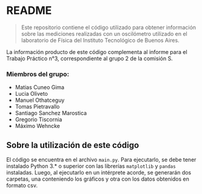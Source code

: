 # README
> Este repositorio contiene el código utilizado para obtener información sobre las mediciones realizadas con un oscilómetro utilizado en el laboratorio de Física del Instituto Tecnológico de Buenos Aires.

La información producto de este código complementa al informe para el Trabajo Práctico n°3, correspondiente al grupo 2 de la comisión S.

### Miembros del grupo: 
* Matias Cuneo Gima
* Lucia Oliveto
* Manuel Othatceguy
* Tomas Pietravallo
* Santiago Sanchez Marostica
* Gregorio Tiscornia
* Máximo Wehncke


## Sobre la utilización de este código
El código se encuentra en el archivo `main.py`. Para ejecutarlo, se debe tener instalado Python 3.* o superior con las librerías `matplotlib` y `pandas` instaladas. Luego, al ejecutarlo en un intérprete acorde, se generarán dos carpetas, una conteniendo los gráficos y otra con los datos obtenidos en formato csv.
